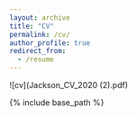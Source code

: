 ```yaml
---
layout: archive
title: "CV"
permalink: /cv/
author_profile: true
redirect_from:
  - /resume
---
```

![cv](Jackson_CV_2020 (2).pdf)



{% include base_path %}

